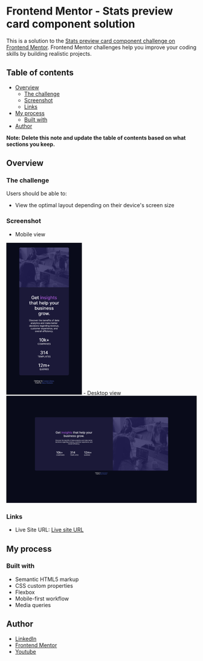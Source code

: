 # Frontend Mentor - Stats preview card component solution

This is a solution to the [Stats preview card component challenge on Frontend Mentor](https://www.frontendmentor.io/challenges/stats-preview-card-component-8JqbgoU62). Frontend Mentor challenges help you improve your coding skills by building realistic projects. 

## Table of contents

- [Overview](#overview)
  - [The challenge](#the-challenge)
  - [Screenshot](#screenshot)
  - [Links](#links)
- [My process](#my-process)
  - [Built with](#built-with)
- [Author](#author)

**Note: Delete this note and update the table of contents based on what sections you keep.**

## Overview

### The challenge

Users should be able to:

- View the optimal layout depending on their device's screen size

### Screenshot

 - Mobile view   
<img src="./docs/images/screenshot_mobile.png" alt="drawing" width="200"/>   
 - Desktop view    
<img src="./docs/images/screenshot_desktop.png" alt="drawing" width="600"/>



### Links

- Live Site URL: [Live site URL](https://marco-create.github.io/Frontend-mentor--challenge1/)

## My process

### Built with

- Semantic HTML5 markup
- CSS custom properties
- Flexbox
- Mobile-first workflow
- Media queries

## Author

- [LinkedIn](https://www.linkedin.com/in/marco-ninghetto/)
- [Frontend Mentor](https://www.frontendmentor.io/profile/marco-create)
- [Youtube](https://www.youtube.com/channel/UCRHlXD6UZLXxejP_OvWTnbw)
